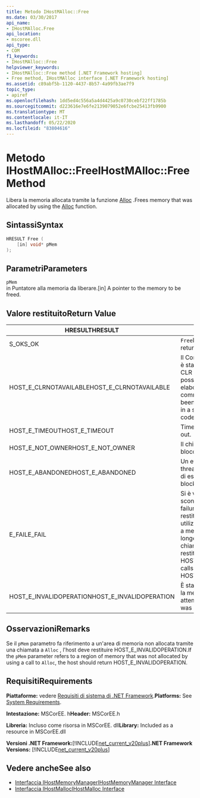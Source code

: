 ```yaml
---
title: Metodo IHostMAlloc::Free
ms.date: 03/30/2017
api_name:
- IHostMAlloc.Free
api_location:
- mscoree.dll
api_type:
- COM
f1_keywords:
- IHostMAlloc::Free
helpviewer_keywords:
- IHostMAlloc::Free method [.NET Framework hosting]
- Free method, IHostMAlloc interface [.NET Framework hosting]
ms.assetid: c89abf5b-1120-4437-8b57-4a99fb3ae7f9
topic_type:
- apiref
ms.openlocfilehash: 1dd5ed4c556a5a4d4425a9c0730cebf22ff1785b
ms.sourcegitcommit: d223616e7e6fe2139079052e6fcbe25413fb9900
ms.translationtype: MT
ms.contentlocale: it-IT
ms.lasthandoff: 05/22/2020
ms.locfileid: "83804616"
---
```

# <a name="ihostmallocfree-method"></a><span data-ttu-id="84313-102">Metodo IHostMAlloc::Free</span><span class="sxs-lookup"><span data-stu-id="84313-102">IHostMAlloc::Free Method</span></span>
<span data-ttu-id="84313-103">Libera la memoria allocata tramite la funzione [Alloc](ihostmalloc-alloc-method.md) .</span><span class="sxs-lookup"><span data-stu-id="84313-103">Frees memory that was allocated by using the [Alloc](ihostmalloc-alloc-method.md) function.</span></span>  
  
## <a name="syntax"></a><span data-ttu-id="84313-104">Sintassi</span><span class="sxs-lookup"><span data-stu-id="84313-104">Syntax</span></span>  
  
```cpp  
HRESULT Free (  
    [in] void* pMem  
);  
```  
  
## <a name="parameters"></a><span data-ttu-id="84313-105">Parametri</span><span class="sxs-lookup"><span data-stu-id="84313-105">Parameters</span></span>  
 `pMem`  
 <span data-ttu-id="84313-106">in Puntatore alla memoria da liberare.</span><span class="sxs-lookup"><span data-stu-id="84313-106">[in] A pointer to the memory to be freed.</span></span>  
  
## <a name="return-value"></a><span data-ttu-id="84313-107">Valore restituito</span><span class="sxs-lookup"><span data-stu-id="84313-107">Return Value</span></span>  
  
|<span data-ttu-id="84313-108">HRESULT</span><span class="sxs-lookup"><span data-stu-id="84313-108">HRESULT</span></span>|<span data-ttu-id="84313-109">Descrizione</span><span class="sxs-lookup"><span data-stu-id="84313-109">Description</span></span>|  
|-------------|-----------------|  
|<span data-ttu-id="84313-110">S_OK</span><span class="sxs-lookup"><span data-stu-id="84313-110">S_OK</span></span>|<span data-ttu-id="84313-111">`Free`la restituzione è riuscita.</span><span class="sxs-lookup"><span data-stu-id="84313-111">`Free` returned successfully.</span></span>|  
|<span data-ttu-id="84313-112">HOST_E_CLRNOTAVAILABLE</span><span class="sxs-lookup"><span data-stu-id="84313-112">HOST_E_CLRNOTAVAILABLE</span></span>|<span data-ttu-id="84313-113">Il Common Language Runtime (CLR) non è stato caricato in un processo oppure CLR si trova in uno stato in cui non è possibile eseguire codice gestito o elaborare la chiamata correttamente.</span><span class="sxs-lookup"><span data-stu-id="84313-113">The common language runtime (CLR) has not been loaded into a process, or the CLR is in a state in which it cannot run managed code or process the call successfully.</span></span>|  
|<span data-ttu-id="84313-114">HOST_E_TIMEOUT</span><span class="sxs-lookup"><span data-stu-id="84313-114">HOST_E_TIMEOUT</span></span>|<span data-ttu-id="84313-115">Timeout della chiamata.</span><span class="sxs-lookup"><span data-stu-id="84313-115">The call timed out.</span></span>|  
|<span data-ttu-id="84313-116">HOST_E_NOT_OWNER</span><span class="sxs-lookup"><span data-stu-id="84313-116">HOST_E_NOT_OWNER</span></span>|<span data-ttu-id="84313-117">Il chiamante non è il proprietario del blocco.</span><span class="sxs-lookup"><span data-stu-id="84313-117">The caller does not own the lock.</span></span>|  
|<span data-ttu-id="84313-118">HOST_E_ABANDONED</span><span class="sxs-lookup"><span data-stu-id="84313-118">HOST_E_ABANDONED</span></span>|<span data-ttu-id="84313-119">Un evento è stato annullato mentre un thread bloccato o Fiber era in attesa su di esso.</span><span class="sxs-lookup"><span data-stu-id="84313-119">An event was canceled while a blocked thread or fiber was waiting on it.</span></span>|  
|<span data-ttu-id="84313-120">E_FAIL</span><span class="sxs-lookup"><span data-stu-id="84313-120">E_FAIL</span></span>|<span data-ttu-id="84313-121">Si è verificato un errore irreversibile sconosciuto.</span><span class="sxs-lookup"><span data-stu-id="84313-121">An unknown catastrophic failure occurred.</span></span> <span data-ttu-id="84313-122">Quando un metodo restituisce E_FAIL, CLR non è più utilizzabile all'interno del processo.</span><span class="sxs-lookup"><span data-stu-id="84313-122">When a method returns E_FAIL, the CLR is no longer usable within the process.</span></span> <span data-ttu-id="84313-123">Le chiamate successive ai metodi di hosting restituiscono HOST_E_CLRNOTAVAILABLE.</span><span class="sxs-lookup"><span data-stu-id="84313-123">Subsequent calls to hosting methods return HOST_E_CLRNOTAVAILABLE.</span></span>|  
|<span data-ttu-id="84313-124">HOST_E_INVALIDOPERATION</span><span class="sxs-lookup"><span data-stu-id="84313-124">HOST_E_INVALIDOPERATION</span></span>|<span data-ttu-id="84313-125">È stato effettuato un tentativo di liberare la memoria non allocata tramite l'host.</span><span class="sxs-lookup"><span data-stu-id="84313-125">An attempt was made to free memory that was not allocated through the host.</span></span>|  
  
## <a name="remarks"></a><span data-ttu-id="84313-126">Osservazioni</span><span class="sxs-lookup"><span data-stu-id="84313-126">Remarks</span></span>  
 <span data-ttu-id="84313-127">Se il `pMem` parametro fa riferimento a un'area di memoria non allocata tramite una chiamata a `Alloc` , l'host deve restituire HOST_E_INVALIDOPERATION.</span><span class="sxs-lookup"><span data-stu-id="84313-127">If the `pMem` parameter refers to a region of memory that was not allocated by using a call to `Alloc`, the host should return HOST_E_INVALIDOPERATION.</span></span>  
  
## <a name="requirements"></a><span data-ttu-id="84313-128">Requisiti</span><span class="sxs-lookup"><span data-stu-id="84313-128">Requirements</span></span>  
 <span data-ttu-id="84313-129">**Piattaforme:** vedere [Requisiti di sistema di .NET Framework](../../get-started/system-requirements.md).</span><span class="sxs-lookup"><span data-stu-id="84313-129">**Platforms:** See [System Requirements](../../get-started/system-requirements.md).</span></span>  
  
 <span data-ttu-id="84313-130">**Intestazione:** MSCorEE. h</span><span class="sxs-lookup"><span data-stu-id="84313-130">**Header:** MSCorEE.h</span></span>  
  
 <span data-ttu-id="84313-131">**Libreria:** Incluso come risorsa in MSCorEE. dll</span><span class="sxs-lookup"><span data-stu-id="84313-131">**Library:** Included as a resource in MSCorEE.dll</span></span>  
  
 <span data-ttu-id="84313-132">**Versioni .NET Framework:**[!INCLUDE[net_current_v20plus](../../../../includes/net-current-v20plus-md.md)]</span><span class="sxs-lookup"><span data-stu-id="84313-132">**.NET Framework Versions:** [!INCLUDE[net_current_v20plus](../../../../includes/net-current-v20plus-md.md)]</span></span>  
  
## <a name="see-also"></a><span data-ttu-id="84313-133">Vedere anche</span><span class="sxs-lookup"><span data-stu-id="84313-133">See also</span></span>

- [<span data-ttu-id="84313-134">Interfaccia IHostMemoryManager</span><span class="sxs-lookup"><span data-stu-id="84313-134">IHostMemoryManager Interface</span></span>](ihostmemorymanager-interface.md)
- [<span data-ttu-id="84313-135">Interfaccia IHostMalloc</span><span class="sxs-lookup"><span data-stu-id="84313-135">IHostMalloc Interface</span></span>](ihostmalloc-interface.md)
